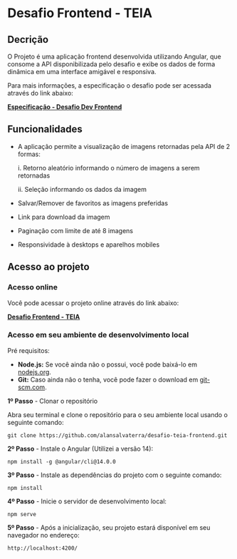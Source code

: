 # Desafio Frontend - TEIA
## Decrição
O Projeto é uma aplicação frontend desenvolvida utilizando Angular, que consome a API disponibilizada pelo desafio e exibe os dados de forma dinâmica em uma interface amigável e responsiva.

Para mais informações, a especificação o desafio pode ser acessada através do link abaixo:

[**Especificação - Desafio Dev Frontend**](https://github.com/alansalvaterra/desafio-teia-frontend/blob/main/especificacao.pdf)

## Funcionalidades
- A aplicação permite a visualização de imagens retornadas pela API de 2 formas:

  i.  Retorno aleatório informando o número de imagens a serem retornadas

  ii. Seleção informando os dados da imagem
  
- Salvar/Remover de favoritos as imagens preferidas
- Link para download da imagem
- Paginação com limite de até 8 imagens
- Responsividade à desktops e aparelhos mobiles

## Acesso ao projeto
### Acesso online

Você pode acessar o projeto online através do link abaixo:

[**Desafio Frontend - TEIA**](https://desafio-teia-frontend.vercel.app/home)

### Acesso em seu ambiente de desenvolvimento local

Pré requisitos:
- **Node.js:** Se você ainda não o possui, você pode baixá-lo em [nodejs.org](https://nodejs.org/).
- **Git:** Caso ainda não o tenha, você pode fazer o download em [git-scm.com](https://git-scm.com/).

**1º Passo** - Clonar o repositório

Abra seu terminal e clone o repositório para o seu ambiente local usando o seguinte comando:

    git clone https://github.com/alansalvaterra/desafio-teia-frontend.git

**2º Passo** - Instale o Angular (Utilizei a versão 14):

    npm install -g @angular/cli@14.0.0

**3º Passo** - Instale as dependências do projeto com o seguinte comando:

    npm install

**4º Passo** - Inicie o servidor de desenvolvimento local:

    npm serve

**5º Passo** - Após a inicialização, seu projeto estará disponível em seu navegador no endereço:

    http://localhost:4200/
